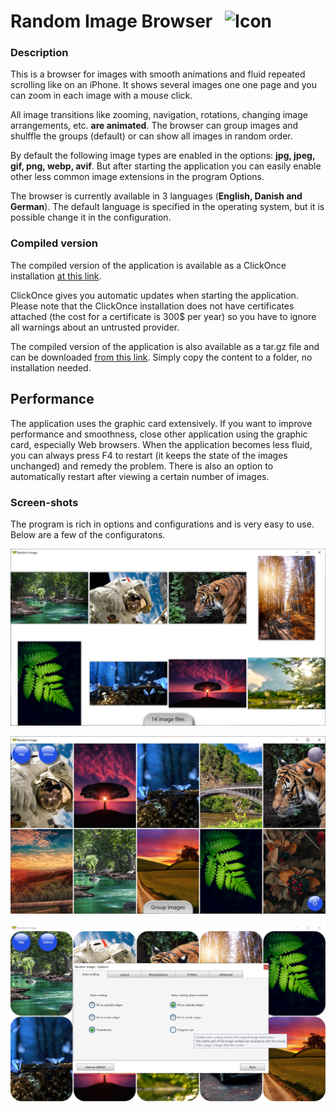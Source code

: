 # Random Image Browser &nbsp; ![Icon](src/Resources/butterfly.ico?raw=true)

### Description

This is a browser for images with smooth animations and fluid repeated scrolling like on an iPhone. It shows several images one one page and you can zoom in each image with a mouse click.

All image transitions like zooming, navigation, rotations, changing image arrangements, etc. **are animated**. The browser can group images and shulffle the groups (default) or can show all images in random order.

By default the following image types are enabled in the options:
**jpg, jpeg, gif, png, webp, avif**.
But after starting the application you can easily enable other less common image extensions in the program Options.

The browser is currently available in 3 languages (**English, Danish and German**). The default language is specified
in the operating system, but it is possible change it in the configuration.

### Compiled version

The compiled version of the application is available as a ClickOnce installation [at this link](https://htmlpreview.github.io/?https://raw.githubusercontent.com/RadekBuczkowski/random_image_browser/main/ClickOnce/Publish.html).

ClickOnce gives you automatic updates when starting the application. Please note that the ClickOnce installation does not have certificates attached
(the cost for a certificate is 300$ per year) so you have to ignore all warnings about an untrusted provider.

The compiled version of the application is also available as a tar.gz file and can be downloaded [from this link](https://raw.githubusercontent.com/RadekBuczkowski/random_image_browser/main/publish/RandomImageBrowser.tar.gz). Simply copy the content to a folder, no installation needed.

## Performance

The application uses the graphic card extensively. If you want to improve performance and smoothness, close other application using the graphic card, 
especially Web browsers. When the application becomes less fluid, you can always press F4 to restart (it keeps the state of the images unchanged) and remedy the problem. There is also an option to automatically restart after viewing a certain number of images.

### Screen-shots

The program is rich in options and configurations and is very easy to use. Below are a few of the configuratons.

![Icon](demo/demo1.jpg?raw=true)

![Icon](demo/demo2.jpg?raw=true)

![Icon](demo/demo3.jpg?raw=true)

